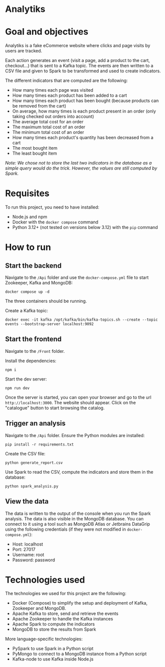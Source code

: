 # Analytiks

# Goal and objectives

Analytiks is a fake eCommerce website where clicks and page visits by users are tracked.

Each action generates an event (visit a page, add a product to the cart, checkout...) that is sent to a Kafka topic. The events are then written to a CSV file and given to Spark to be transformed and used to create indicators.

The different indicators that are computed are the following:

- How many times each page was visited
- How many times each product has been added to a cart
- How many times each product has been bought (because products can be removed from the cart)
- On average, how many times is each product present in an order (only taking checked out orders into account)
- The average total cost for an order
- The maximum total cost of an order
- The minimum total cost of an order
- How many times each product's quantity has been decreased from a cart
- The most bought item
- The least bought item

_Note: We chose not to store the last two indicators in the database as a simple query would do the trick. However, the values are still computed by Spark._

# Requisites

To run this project, you need to have installed:

- Node.js and npm
- Docker with the `docker compose` command
- Python 3.12+ (not tested on versions below 3.12) with the `pip` command

# How to run

## Start the backend

Navigate to the `/Api` folder and use the `docker-compose.yml` file to start Zookeeper, Kafka and MongoDB:

```
docker compose up -d
```

The three containers should be running.

Create a Kafka topic:

```
docker exec -it kafka /opt/kafka/bin/kafka-topics.sh --create --topic events --bootstrap-server localhost:9092
```

## Start the frontend

Navigate to the `/Front` folder.

Install the dependencies:

```
npm i
```

Start the dev server:

```
npm run dev
```

Once the server is started, you can open your browser and go to the url `http://localhost:3000`. The website should appear. Click on the "catalogue" button to start browsing the catalog.

## Trigger an analysis

Navigate to the `/Api` folder.
Ensure the Python modules are installed:

```
pip install -r requirements.txt
```

Create the CSV file:

```
python generate_report.csv
```

Use Spark to read the CSV, compute the indicators and store them in the database:

```
python spark_analysis.py
```

## View the data

The data is written to the output of the console when you run the Spark analysis. The data is also visible in the MongoDB database. You can connect to it using a tool such as MongoDB Atlas or Jetbrains DataGrip using the following credentials (if they were not modified in `docker-compose.yml`):

- Host: localhost
- Port: 27017
- Username: root
- Password: password

# Technologies used

The technologies we used for this project are the following:

- Docker (Compose) to simplify the setup and deployment of Kafka, Zookeeper and MongoDB.
- Apache Kafka to store, send and retrieve the events
- Apache Zookeeper to handle the Kafka instances
- Apache Spark to compute the indicators
- MongoDB to store the results from Spark

More language-specific technologies:

- PySpark to use Spark in a Python script
- PyMongo to connect to a MongoDB instance from a Python script
- Kafka-node to use Kafka inside Node.js

